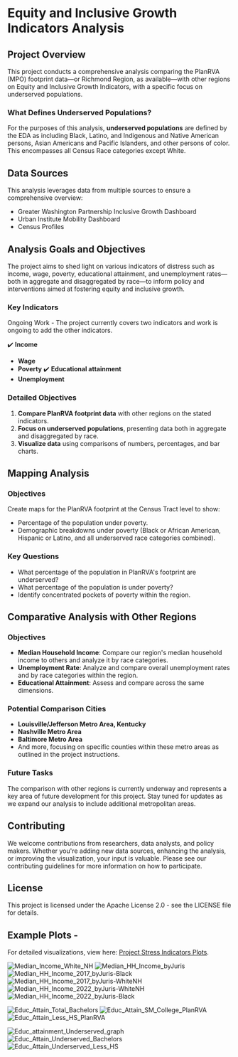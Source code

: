 # Equity and Inclusive Growth Indicators Analysis

## Project Overview

This project conducts a comprehensive analysis comparing the PlanRVA (MPO) footprint data—or Richmond Region, as available—with other regions on Equity and Inclusive Growth Indicators, with a specific focus on underserved populations.

### What Defines Underserved Populations?

For the purposes of this analysis, **underserved populations** are defined by the EDA as including Black, Latino, and Indigenous and Native American persons, Asian Americans and Pacific Islanders, and other persons of color. This encompasses all Census Race categories except White.

## Data Sources

This analysis leverages data from multiple sources to ensure a comprehensive overview:
- Greater Washington Partnership Inclusive Growth Dashboard
- Urban Institute Mobility Dashboard
- Census Profiles

## Analysis Goals and Objectives

The project aims to shed light on various indicators of distress such as income, wage, poverty, educational attainment, and unemployment rates—both in aggregate and disaggregated by race—to inform policy and interventions aimed at fostering equity and inclusive growth.

### Key Indicators

Ongoing Work - The project currently covers two indicators and work is ongoing to add the other indicators. 

✔️ **Income**
- **Wage**
- **Poverty**
✔️ **Educational attainment**
- **Unemployment**

### Detailed Objectives

1. **Compare PlanRVA footprint data** with other regions on the stated indicators.
2. **Focus on underserved populations**, presenting data both in aggregate and disaggregated by race.
3. **Visualize data** using comparisons of numbers, percentages, and bar charts.

## Mapping Analysis

### Objectives

Create maps for the PlanRVA footprint at the Census Tract level to show:
- Percentage of the population under poverty.
- Demographic breakdowns under poverty (Black or African American, Hispanic or Latino, and all underserved race categories combined).

### Key Questions

- What percentage of the population in PlanRVA's footprint are underserved?
- What percentage of the population is under poverty?
- Identify concentrated pockets of poverty within the region.

## Comparative Analysis with Other Regions

### Objectives

- **Median Household Income**: Compare our region's median household income to others and analyze it by race categories.
- **Unemployment Rate**: Analyze and compare overall unemployment rates and by race categories within the region.
- **Educational Attainment**: Assess and compare across the same dimensions.

### Potential Comparison Cities

- **Louisville/Jefferson Metro Area, Kentucky**
- **Nashville Metro Area**
- **Baltimore Metro Area**
- And more, focusing on specific counties within these metro areas as outlined in the project instructions.

### Future Tasks
The comparison with other regions is currently underway and represents a key area of future development for this project. Stay tuned for updates as we expand our analysis to include additional metropolitan areas.

## Contributing

We welcome contributions from researchers, data analysts, and policy makers. Whether you're adding new data sources, enhancing the analysis, or improving the visualization, your input is valuable. Please see our contributing guidelines for more information on how to participate.

## License

This project is licensed under the Apache License 2.0 - see the LICENSE file for details.

## Example Plots -

For detailed visualizations, view here: [Project Stress Indicators Plots](https://github.com/planwithdata/Regional-Demographics-Visualizations/tree/Vis_1_Stress_Indicators/Project_StressIndicators/Plots).

![Median_Income_White_NH](https://github.com/planwithdata/Regional-Demographics-Visualizations/assets/131815755/6dd0cdcd-5370-487d-80a5-f17802720857)
![Median_HH_Income_byJuris](https://github.com/planwithdata/Regional-Demographics-Visualizations/assets/131815755/f79b8383-e48f-4275-8b74-4f5d68611301)
![Median_HH_Income_2017_byJuris-Black](https://github.com/planwithdata/Regional-Demographics-Visualizations/assets/131815755/1875db13-2367-42b2-84a4-9739d7c87bd9)
![Median_HH_Income_2017_byJuris-WhiteNH](https://github.com/planwithdata/Regional-Demographics-Visualizations/assets/131815755/c6874fec-83a4-49df-bb9c-2a7eb3283517)
![Median_HH_Income_2022_byJuris-WhiteNH](https://github.com/planwithdata/Regional-Demographics-Visualizations/assets/131815755/e915a70a-4c1a-43fb-87c7-128b167e417e)
![Median_HH_Income_2022_byJuris-Black](https://github.com/planwithdata/Regional-Demographics-Visualizations/assets/131815755/b183a844-b52e-4226-a58f-598473a3c2c5)

![Educ_Attain_Total_Bachelors](https://github.com/planwithdata/Regional-Demographics-Visualizations/assets/131815755/b14b8589-5a2c-4d97-a8ee-b25dec7f0f4b)
![Educ_Attain_SM_College_PlanRVA](https://github.com/planwithdata/Regional-Demographics-Visualizations/assets/131815755/1d97082e-851b-4fc7-a0c1-3ca337581db1)
![Educ_Attain_Less_HS_PlanRVA](https://github.com/planwithdata/Regional-Demographics-Visualizations/assets/131815755/f4ca2c0e-aa8c-46ad-924e-de6ea1ac3225)


![Educ_attainment_Underserved_graph](https://github.com/planwithdata/Regional-Demographics-Visualizations/assets/131815755/4b4b3858-5437-4bb0-9922-04438766da16)
![Educ_Attain_Underserved_Bachelors](https://github.com/planwithdata/Regional-Demographics-Visualizations/assets/131815755/14840f86-950c-4921-84be-3e4cba6b8801)
![Educ_Attain_Underserved_Less_HS](https://github.com/planwithdata/Regional-Demographics-Visualizations/assets/131815755/86a6a1ba-049b-4608-b241-abcdffdedc24)



